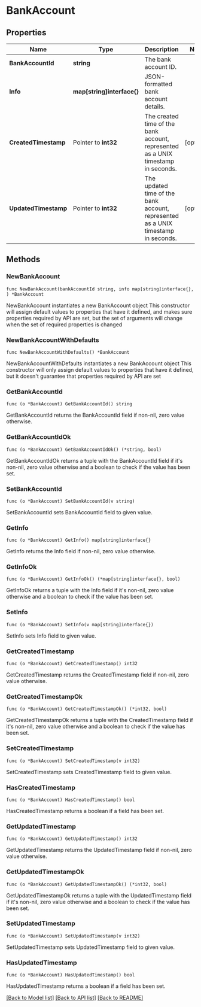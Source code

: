 # BankAccount

## Properties

Name | Type | Description | Notes
------------ | ------------- | ------------- | -------------
**BankAccountId** | **string** | The bank account ID. | 
**Info** | **map[string]interface{}** | JSON-formatted bank account details. | 
**CreatedTimestamp** | Pointer to **int32** | The created time of the bank account, represented as a UNIX timestamp in seconds. | [optional] 
**UpdatedTimestamp** | Pointer to **int32** | The updated time of the bank account, represented as a UNIX timestamp in seconds. | [optional] 

## Methods

### NewBankAccount

`func NewBankAccount(bankAccountId string, info map[string]interface{}, ) *BankAccount`

NewBankAccount instantiates a new BankAccount object
This constructor will assign default values to properties that have it defined,
and makes sure properties required by API are set, but the set of arguments
will change when the set of required properties is changed

### NewBankAccountWithDefaults

`func NewBankAccountWithDefaults() *BankAccount`

NewBankAccountWithDefaults instantiates a new BankAccount object
This constructor will only assign default values to properties that have it defined,
but it doesn't guarantee that properties required by API are set

### GetBankAccountId

`func (o *BankAccount) GetBankAccountId() string`

GetBankAccountId returns the BankAccountId field if non-nil, zero value otherwise.

### GetBankAccountIdOk

`func (o *BankAccount) GetBankAccountIdOk() (*string, bool)`

GetBankAccountIdOk returns a tuple with the BankAccountId field if it's non-nil, zero value otherwise
and a boolean to check if the value has been set.

### SetBankAccountId

`func (o *BankAccount) SetBankAccountId(v string)`

SetBankAccountId sets BankAccountId field to given value.


### GetInfo

`func (o *BankAccount) GetInfo() map[string]interface{}`

GetInfo returns the Info field if non-nil, zero value otherwise.

### GetInfoOk

`func (o *BankAccount) GetInfoOk() (*map[string]interface{}, bool)`

GetInfoOk returns a tuple with the Info field if it's non-nil, zero value otherwise
and a boolean to check if the value has been set.

### SetInfo

`func (o *BankAccount) SetInfo(v map[string]interface{})`

SetInfo sets Info field to given value.


### GetCreatedTimestamp

`func (o *BankAccount) GetCreatedTimestamp() int32`

GetCreatedTimestamp returns the CreatedTimestamp field if non-nil, zero value otherwise.

### GetCreatedTimestampOk

`func (o *BankAccount) GetCreatedTimestampOk() (*int32, bool)`

GetCreatedTimestampOk returns a tuple with the CreatedTimestamp field if it's non-nil, zero value otherwise
and a boolean to check if the value has been set.

### SetCreatedTimestamp

`func (o *BankAccount) SetCreatedTimestamp(v int32)`

SetCreatedTimestamp sets CreatedTimestamp field to given value.

### HasCreatedTimestamp

`func (o *BankAccount) HasCreatedTimestamp() bool`

HasCreatedTimestamp returns a boolean if a field has been set.

### GetUpdatedTimestamp

`func (o *BankAccount) GetUpdatedTimestamp() int32`

GetUpdatedTimestamp returns the UpdatedTimestamp field if non-nil, zero value otherwise.

### GetUpdatedTimestampOk

`func (o *BankAccount) GetUpdatedTimestampOk() (*int32, bool)`

GetUpdatedTimestampOk returns a tuple with the UpdatedTimestamp field if it's non-nil, zero value otherwise
and a boolean to check if the value has been set.

### SetUpdatedTimestamp

`func (o *BankAccount) SetUpdatedTimestamp(v int32)`

SetUpdatedTimestamp sets UpdatedTimestamp field to given value.

### HasUpdatedTimestamp

`func (o *BankAccount) HasUpdatedTimestamp() bool`

HasUpdatedTimestamp returns a boolean if a field has been set.


[[Back to Model list]](../README.md#documentation-for-models) [[Back to API list]](../README.md#documentation-for-api-endpoints) [[Back to README]](../README.md)


